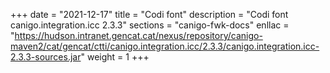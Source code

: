 +++
date        = "2021-12-17"
title       = "Codi font"
description = "Codi font canigo.integration.icc 2.3.3"
sections    = "canigo-fwk-docs"
enllac		= "https://hudson.intranet.gencat.cat/nexus/repository/canigo-maven2/cat/gencat/ctti/canigo.integration.icc/2.3.3/canigo.integration.icc-2.3.3-sources.jar"
weight		= 1
+++
